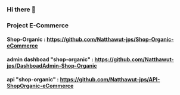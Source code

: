 ### Hi there 👋
### Project E-Commerce
  ####    Shop-Organic : https://github.com/Natthawut-jps/Shop-Organic-eCommerce
  ####    admin dashboad "shop-organic" : https://github.com/Natthawut-jps/DashboadAdmin-Shop-Organic
  ####    api "shop-organic" : https://github.com/Natthawut-jps/API-ShopOrganic-eCommerce

<!--
**Natthawut-jps/Natthawut-jps** is a ✨ _special_ ✨ repository because its `README.md` (this file) appears on your GitHub profile.

Here are some ideas to get you started:

- 🔭 I’m currently working on ...
- 🌱 I’m currently learning ...
- 👯 I’m looking to collaborate on ...
- 🤔 I’m looking for help with ...
- 💬 Ask me about ...
- 📫 How to reach me: ...
- 😄 Pronouns: ...
- ⚡ Fun fact: ...
-->
